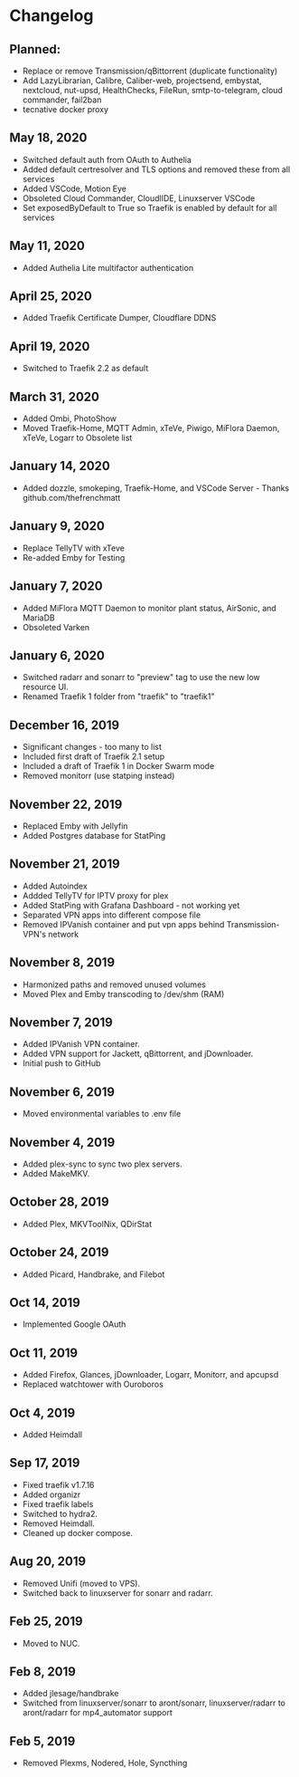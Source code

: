 # Changelog
## Planned: 
* Replace or remove Transmission/qBittorrent (duplicate functionality)
* Add LazyLibrarian, Calibre, Caliber-web, projectsend, embystat, nextcloud, nut-upsd, HealthChecks, FileRun, smtp-to-telegram, cloud commander, fail2ban
* tecnative docker proxy

## May 18, 2020
* Switched default auth from OAuth to Authelia
* Added default certresolver and TLS options and removed these from all services
* Added VSCode, Motion Eye
* Obsoleted Cloud Commander, CloudlIDE, Linuxserver VSCode
* Set exposedByDefault to True so Traefik is enabled by default for all services

## May 11, 2020
* Added Authelia Lite multifactor authentication

## April 25, 2020
* Added Traefik Certificate Dumper, Cloudflare DDNS

## April 19, 2020 
* Switched to Traefik 2.2 as default

## March 31, 2020
* Added Ombi, PhotoShow
* Moved Traefik-Home, MQTT Admin, xTeVe, Piwigo, MiFlora Daemon, xTeVe, Logarr to Obsolete list

## January 14, 2020
* Added dozzle, smokeping, Traefik-Home, and VSCode Server - Thanks github.com/thefrenchmatt

## January 9, 2020
* Replace TellyTV with xTeve
* Re-added Emby for Testing

## January 7, 2020
* Added MiFlora MQTT Daemon to monitor plant status, AirSonic, and MariaDB
* Obsoleted Varken

## January 6, 2020
* Switched radarr and sonarr to "preview" tag to use the new low resource UI.
* Renamed Traefik 1 folder from "traefik" to "traefik1"

## December 16, 2019
* Significant changes - too many to list
* Included first draft of Traefik 2.1 setup
* Included a draft of Traefik 1 in Docker Swarm mode
* Removed monitorr (use statping instead)

## November 22, 2019
* Replaced Emby with Jellyfin
* Added Postgres database for StatPing

## November 21, 2019
* Added Autoindex
* Addded TellyTV for IPTV proxy for plex 
* Added StatPing with Grafana Dashboard - not working yet
* Separated VPN apps into different compose file
* Removed IPVanish container and put vpn apps behind Transmission-VPN's network

## November 8, 2019
* Harmonized paths and removed unused volumes
* Moved Plex and Emby transcoding to /dev/shm (RAM)

## November 7, 2019
* Added IPVanish VPN container. 
* Added VPN support for Jackett, qBittorrent, and jDownloader.
* Initial push to GitHub

## November 6, 2019
* Moved environmental variables to .env file

## November 4, 2019
* Added plex-sync to sync two plex servers.
* Added MakeMKV.

## October 28, 2019
* Added Plex, MKVToolNix, QDirStat

## October 24, 2019
* Added Picard, Handbrake, and Filebot

## Oct 14, 2019
* Implemented Google OAuth

## Oct 11, 2019
* Added Firefox, Glances, jDownloader, Logarr, Monitorr, and apcupsd
* Replaced watchtower with Ouroboros

## Oct 4, 2019 
* Added Heimdall

## Sep 17, 2019 
* Fixed traefik v1.7.16
* Added organizr
* Fixed traefik labels
* Switched to hydra2. 
* Removed Heimdall. 
* Cleaned up docker compose.

## Aug 20, 2019 
* Removed Unifi (moved to VPS). 
* Switched back to linuxserver for sonarr and radarr.

## Feb 25, 2019 
* Moved to NUC. 

## Feb 8, 2019
* Added jlesage/handbrake
* Switched from linuxserver/sonarr to aront/sonarr, linuxserver/radarr to aront/radarr for mp4_automator support

## Feb 5, 2019 
* Removed Plexms, Nodered, Hole, Syncthing
